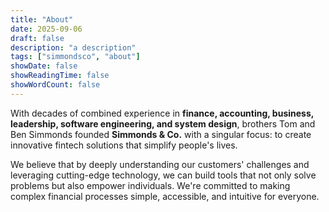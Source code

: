 ```yaml
---
title: "About"
date: 2025-09-06
draft: false
description: "a description"
tags: ["simmondsco", "about"]
showDate: false
showReadingTime: false
showWordCount: false
---
```


With decades of combined experience in **finance, accounting, business, leadership, software engineering, and system design**, brothers Tom and Ben Simmonds founded **Simmonds & Co.** with a singular focus: to create innovative fintech solutions that simplify people's lives.

We believe that by deeply understanding our customers' challenges and leveraging cutting-edge technology, we can build tools that not only solve problems but also empower individuals. We're committed to making complex financial processes simple, accessible, and intuitive for everyone.